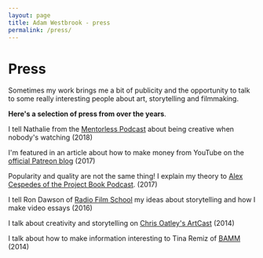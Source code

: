 ```yaml
---
layout: page
title: Adam Westbrook - press
permalink: /press/
---
```


# Press

Sometimes my work brings me a bit of publicity and the opportunity to talk to some really interesting people about art, storytelling and filmmaking. 

**Here's a selection of press from over the years**.

I tell Nathalie from the [Mentorless Podcast](https://soundcloud.com/mentorless/adam-westbrook-and-the-art-of-storytelling-on-the-internet-mentorless-podcast-episode-1) about being creative when nobody's watching (2018)

I'm featured in an article about how to make money from YouTube on the [official Patreon blog](https://blog.patreon.com/make-money-youtube-2017) (2017)

Popularity and quality are not the same thing! I explain my theory to [Alex Cespedes of the Project Book Podcast](https://alexcespedes.com/2017/04/adam-westbrook-quality-popularity/). (2017)

I tell Ron Dawson of [Radio Film School](http://daredreamer.com/rfs-adamwestbrook/) my ideas about storytelling and how I make video essays (2016)

I talk about creativity and storytelling on [Chris Oatley's ArtCast](https://chrisoatley.com/delve1/) (2014)

I talk about how to make information interesting to Tina Remiz of [BAMM](https://bammglobal.com/conversation-adam-westbrook/) (2014)
